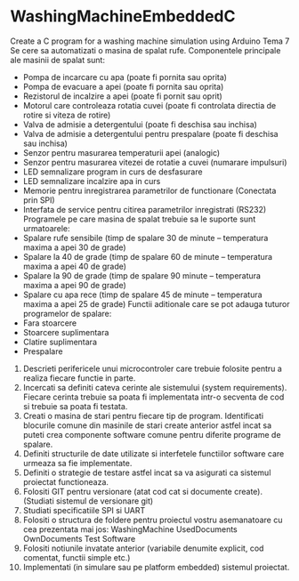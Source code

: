 # WashingMachineEmbeddedC
Create a C program for a washing machine simulation using Arduino
Tema 7
Se cere sa automatizati o masina de spalat rufe.
Componentele principale ale masinii de spalat sunt:
- Pompa de incarcare cu apa (poate fi pornita sau oprita)
- Pompa de evacuare a apei (poate fi pornita sau oprita)
- Rezistorul de incalzire a apei (poate fi pornit sau oprit)
- Motorul care controleaza rotatia cuvei (poate fi controlata directia de rotire si viteza de rotire)
- Valva de admisie a detergentului (poate fi deschisa sau inchisa)
- Valva de admisie a detergentului pentru prespalare (poate fi deschisa sau inchisa)
- Senzor pentru masurarea temperaturii apei (analogic)
- Senzor pentru masurarea vitezei de rotatie a cuvei (numarare impulsuri)
- LED semnalizare program in curs de desfasurare
- LED semnalizare incalzire apa in curs
- Memorie pentru inregistrarea parametrilor de functionare (Conectata prin SPI)
- Interfata de service pentru citirea parametrilor inregistrati (RS232)
Programele pe care masina de spalat trebuie sa le suporte sunt urmatoarele:
- Spalare rufe sensibile (timp de spalare 30 de minute – temperatura maxima a apei 30 de grade)
- Spalare la 40 de grade (timp de spalare 60 de minute – temperatura maxima a apei 40 de grade)
- Spalare la 90 de grade (timp de spalare 90 minute – temperatura maxima a apei 90 de grade)
- Spalare cu apa rece (timp de spalare 45 de minute – temperatura maxima a apei 25 de grade)
Functii aditionale care se pot adauga tuturor programelor de spalare:
- Fara stoarcere
- Stoarcere suplimentara
- Clatire suplimentara
- Prespalare
1. Descrieti perifericele unui microcontroler care trebuie folosite pentru a realiza fiecare functie in parte.
2. Incercati sa definiti cateva cerinte ale sistemului (system requirements). Fiecare cerinta trebuie sa
poata fi implementata intr-o secventa de cod si trebuie sa poata fi testata.
3. Creati o masina de stari pentru fiecare tip de program. Identificati blocurile comune din masinile de
stari create anterior astfel incat sa puteti crea componente software comune pentru diferite programe
de spalare.
4. Definiti structurile de date utilizate si interfetele functiilor software care urmeaza sa fie implementate.
5. Definiti o strategie de testare astfel incat sa va asigurati ca sistemul proiectat functioneaza.
6. Folositi GIT pentru versionare (atat cod cat si documente create). (Studiati sistemul de versionare git)
7. Studiati specificatiile SPI si UART
8. Folositi o structura de foldere pentru proiectul vostru asemanatoare cu cea prezentata mai jos:
WashingMachine
UsedDocuments
OwnDocuments
Test
Software
9. Folositi notiunile invatate anterior (variabile denumite explicit, cod comentat, functii simple etc.)
10. Implementati (in simulare sau pe platform embedded) sistemul proiectat.
